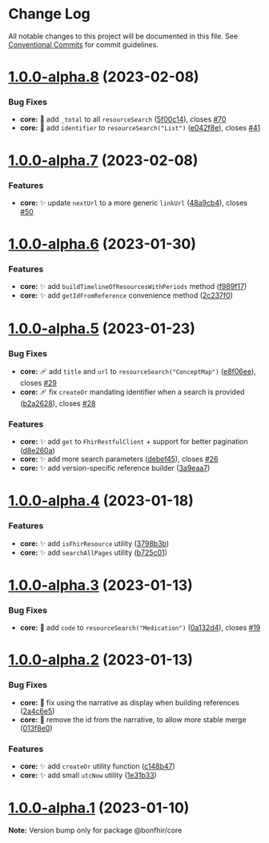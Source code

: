 # Change Log

All notable changes to this project will be documented in this file.
See [Conventional Commits](https://conventionalcommits.org) for commit guidelines.

# [1.0.0-alpha.8](https://github.com/bonfhir/bonfhir/compare/@bonfhir/core@1.0.0-alpha.7...@bonfhir/core@1.0.0-alpha.8) (2023-02-08)


### Bug Fixes

* **core:** :bug: add `_total` to all `resourceSearch` ([5f00c14](https://github.com/bonfhir/bonfhir/commit/5f00c14b2e0b6915382d631e471337bde29ea094)), closes [#70](https://github.com/bonfhir/bonfhir/issues/70)
* **core:** :bug: add `identifier` to `resourceSearch("List")` ([e042f8e](https://github.com/bonfhir/bonfhir/commit/e042f8ee2075c4c35e636c954347f694430c1751)), closes [#41](https://github.com/bonfhir/bonfhir/issues/41)





# [1.0.0-alpha.7](https://github.com/bonfhir/bonfhir/compare/@bonfhir/core@1.0.0-alpha.6...@bonfhir/core@1.0.0-alpha.7) (2023-02-08)


### Features

* **core:** :sparkles: update `nextUrl` to a more generic `linkUrl` ([48a9cb4](https://github.com/bonfhir/bonfhir/commit/48a9cb4dee6bf998e42fa71990b47ddba67327ec)), closes [#50](https://github.com/bonfhir/bonfhir/issues/50)





# [1.0.0-alpha.6](https://github.com/bonfhir/bonfhir/compare/@bonfhir/core@1.0.0-alpha.5...@bonfhir/core@1.0.0-alpha.6) (2023-01-30)


### Features

* **core:** :sparkles: add `buildTimelineOfResourcesWithPeriods` method ([f989f17](https://github.com/bonfhir/bonfhir/commit/f989f17ae1bc32dd478f69f79d9ffec50916d22f))
* **core:** :sparkles: add `getIdFromReference` convenience method ([2c237f0](https://github.com/bonfhir/bonfhir/commit/2c237f0cc641e40778583ba581e6b846c8a8b9d4))





# [1.0.0-alpha.5](https://github.com/bonfhir/bonfhir/compare/@bonfhir/core@1.0.0-alpha.4...@bonfhir/core@1.0.0-alpha.5) (2023-01-23)


### Bug Fixes

* **core:** :adhesive_bandage: add `title` and `url` to `resourceSearch("ConceptMap")` ([e8f06ee](https://github.com/bonfhir/bonfhir/commit/e8f06ee19525fbad0264917283ad28431328776d)), closes [#29](https://github.com/bonfhir/bonfhir/issues/29)
* **core:** :adhesive_bandage: fix `createOr` mandating identifier when a search is provided ([b2a2628](https://github.com/bonfhir/bonfhir/commit/b2a2628d574f0453d84d725767349aa2fc89cea6)), closes [#28](https://github.com/bonfhir/bonfhir/issues/28)


### Features

* **core:** :sparkles: add `get` to `FhirRestfulClient` + support for better pagination ([d8e260a](https://github.com/bonfhir/bonfhir/commit/d8e260a6ccb1f4d8cda229310663f7c8f3f9a6c6))
* **core:** :sparkles: add more search parameters ([debef45](https://github.com/bonfhir/bonfhir/commit/debef458e815506a27abb43c582bd5fd0dc58a8c)), closes [#26](https://github.com/bonfhir/bonfhir/issues/26)
* **core:** :sparkles: add version-specific reference builder ([3a9eaa7](https://github.com/bonfhir/bonfhir/commit/3a9eaa72db30013c529000d67d99dabadf4b9f36))





# [1.0.0-alpha.4](https://github.com/bonfhir/bonfhir/compare/@bonfhir/core@1.0.0-alpha.3...@bonfhir/core@1.0.0-alpha.4) (2023-01-18)


### Features

* **core:** :sparkles: add `isFhirResource` utility ([3798b3b](https://github.com/bonfhir/bonfhir/commit/3798b3bee30a2f6338c1dffb1373f6015394821d))
* **core:** :sparkles: add `searchAllPages` utility ([b725c01](https://github.com/bonfhir/bonfhir/commit/b725c011e4502e6c02ab9c3c3a57d66d8ee3a954))





# [1.0.0-alpha.3](https://github.com/bonfhir/bonfhir/compare/@bonfhir/core@1.0.0-alpha.2...@bonfhir/core@1.0.0-alpha.3) (2023-01-13)


### Bug Fixes

* **core:** :bug: add `code` to `resourceSearch("Medication")` ([0a132d4](https://github.com/bonfhir/bonfhir/commit/0a132d42421bc656bc3fce02eeb6947e1185e636)), closes [#19](https://github.com/bonfhir/bonfhir/issues/19)





# [1.0.0-alpha.2](https://github.com/bonfhir/bonfhir/compare/@bonfhir/core@1.0.0-alpha.1...@bonfhir/core@1.0.0-alpha.2) (2023-01-13)


### Bug Fixes

* **core:** :bug: fix using the narrative as display when building references ([2a4c6e5](https://github.com/bonfhir/bonfhir/commit/2a4c6e5c8485e2fc78a32eb7ce762f5eaf2255c1))
* **core:** :bug: remove the id from the narrative, to allow more stable merge ([013f8e0](https://github.com/bonfhir/bonfhir/commit/013f8e06d2e4bab25a9f7aedf3206dd926419ee7))


### Features

* **core:** :sparkles: add `createOr` utility function ([c148b47](https://github.com/bonfhir/bonfhir/commit/c148b472336a7d8e1df0f083bb84f89fa043477c))
* **core:** :sparkles: add small `utcNow` utility ([1e31b33](https://github.com/bonfhir/bonfhir/commit/1e31b3347d104a04eeb50c61a5ea58d57041607f))





# [1.0.0-alpha.1](https://github.com/bonfhir/bonfhir/compare/@bonfhir/core@1.0.0-alpha.0...@bonfhir/core@1.0.0-alpha.1) (2023-01-10)

**Note:** Version bump only for package @bonfhir/core

